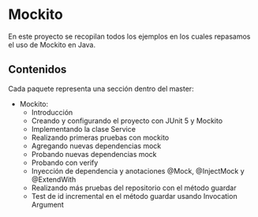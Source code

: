 # Mockito

En este proyecto se recopilan todos los ejemplos en los cuales repasamos el uso de Mockito en Java.

## Contenidos

Cada paquete representa una sección dentro del master:

- Mockito:
  - Introducción
  - Creando y configurando el proyecto con JUnit 5 y Mockito
  - Implementando la clase Service
  - Realizando primeras pruebas con mockito
  - Agregando nuevas dependencias mock
  - Probando nuevas dependencias mock
  - Probando con verify
  - Inyección de dependencia y anotaciones @Mock, @InjectMock y @ExtendWith
  - Realizando más pruebas del repositorio con el método guardar
  - Test de id incremental en el método guardar usando Invocation Argument
